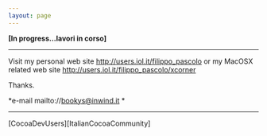 ```yaml
---
layout: page
---
```


**[In progress...lavori in corso]**

----
Visit my personal web site http://users.iol.it/filippo_pascolo
or my MacOSX related web site http://users.iol.it/filippo_pascolo/xcorner

Thanks.

*e-mail mailto://bookys@inwind.it *

----

[CocoaDevUsers][ItalianCocoaCommunity]
